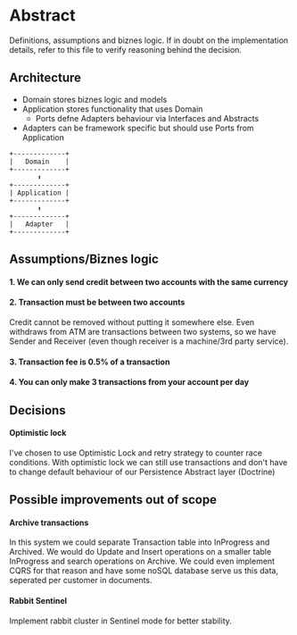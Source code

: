 # Abstract
Definitions, assumptions and biznes logic. If in doubt on the implementation details, refer to this file to verify
reasoning behind the decision.

## Architecture
- Domain stores biznes logic and models
- Application stores functionality that uses Domain
  - Ports defne Adapters behaviour via Interfaces and Abstracts
- Adapters can be framework specific but should use Ports from Application

```
+-------------+
|   Domain    |
+-------------+
       ⬆️
+-------------+
| Application |
+-------------+
       ⬆️
+-------------+
|   Adapter   |
+-------------+
```

## Assumptions/Biznes logic

#### 1. We can only send credit between two accounts with the same currency
#### 2. Transaction must be between two accounts
Credit cannot be removed without putting it somewhere else. Even withdraws from ATM are transactions between two 
systems, so we have Sender and Receiver (even though receiver is a machine/3rd party service).
#### 3. Transaction fee is 0.5% of a transaction
#### 4. You can only make 3 transactions from your account per day

## Decisions

#### Optimistic lock
I've chosen to use Optimistic Lock and retry strategy to counter race conditions. With optimistic lock we can still use
transactions and don't have to change default behaviour of our Persistence Abstract layer (Doctrine)

## Possible improvements out of scope
#### Archive transactions
In this system we could separate Transaction table into InProgress and Archived.
We would do Update and Insert operations on a smaller table InProgress and search operations on Archive.
We could even implement CQRS for that reason and have some noSQL database serve us this data, seperated per customer in 
documents.
#### Rabbit Sentinel
Implement rabbit cluster in Sentinel mode for better stability.
